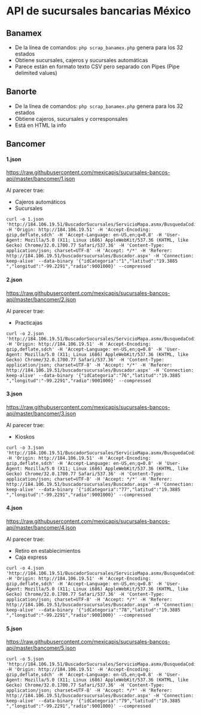API de sucursales bancarias México
===========

## Banamex

 - De la línea de comandos: ```php scrap_banamex.php``` genera para los 32 estados
 - Obtiene sucursales, cajeros y sucursales automáticas
 - Parece están en formato texto CSV pero separado con Pipes (Pipe delimited values)

## Banorte

 - De la línea de comandos: ```php scrap_banamex.php``` genera para los 32 estados
 - Obtiene cajeros, sucursales y corresponsales
 - Está en HTML la info

## Bancomer

#### 1.json

https://raw.githubusercontent.com/mexicapis/sucursales-bancos-api/master/bancomer/1.json

Al parecer trae:

 - Cajeros automáticos
 - Sucursales

```
curl -o 1.json 'http://184.106.19.51/BuscadorSucursales/ServicioMapa.asmx/BusquedaCodigoPostalRadio' -H 'Origin: http://184.106.19.51' -H 'Accept-Encoding: gzip,deflate,sdch' -H 'Accept-Language: en-US,en;q=0.8' -H 'User-Agent: Mozilla/5.0 (X11; Linux i686) AppleWebKit/537.36 (KHTML, like Gecko) Chrome/32.0.1700.77 Safari/537.36' -H 'Content-Type: application/json; charset=UTF-8' -H 'Accept: */*' -H 'Referer: http://184.106.19.51/buscadorsucursales/Buscador.aspx' -H 'Connection: keep-alive' --data-binary '{"idCategoria":"1","latitud":"19.3885                                           ","longitud":"-99.2291","radio":9001000}' --compressed
```

#### 2.json

https://raw.githubusercontent.com/mexicapis/sucursales-bancos-api/master/bancomer/2.json

Al parecer trae:

 - Practicajas

```
curl -o 2.json 'http://184.106.19.51/BuscadorSucursales/ServicioMapa.asmx/BusquedaCodigoPostalRadio' -H 'Origin: http://184.106.19.51' -H 'Accept-Encoding: gzip,deflate,sdch' -H 'Accept-Language: en-US,en;q=0.8' -H 'User-Agent: Mozilla/5.0 (X11; Linux i686) AppleWebKit/537.36 (KHTML, like Gecko) Chrome/32.0.1700.77 Safari/537.36' -H 'Content-Type: application/json; charset=UTF-8' -H 'Accept: */*' -H 'Referer: http://184.106.19.51/buscadorsucursales/Buscador.aspx' -H 'Connection: keep-alive' --data-binary '{"idCategoria":"76","latitud":"19.3885                                           ","longitud":"-99.2291","radio":9001000}' --compressed
```

####  3.json

https://raw.githubusercontent.com/mexicapis/sucursales-bancos-api/master/bancomer/3.json

Al parecer trae:

 - Kioskos

```
curl -o 3.json 'http://184.106.19.51/BuscadorSucursales/ServicioMapa.asmx/BusquedaCodigoPostalRadio' -H 'Origin: http://184.106.19.51' -H 'Accept-Encoding: gzip,deflate,sdch' -H 'Accept-Language: en-US,en;q=0.8' -H 'User-Agent: Mozilla/5.0 (X11; Linux i686) AppleWebKit/537.36 (KHTML, like Gecko) Chrome/32.0.1700.77 Safari/537.36' -H 'Content-Type: application/json; charset=UTF-8' -H 'Accept: */*' -H 'Referer: http://184.106.19.51/buscadorsucursales/Buscador.aspx' -H 'Connection: keep-alive' --data-binary '{"idCategoria":"77","latitud":"19.3885                                           ","longitud":"-99.2291","radio":9001000}' --compressed
```

#### 4.json

https://raw.githubusercontent.com/mexicapis/sucursales-bancos-api/master/bancomer/4.json

Al parecer trae:

 - Retiro en establecimientos
 - Caja express

```
curl -o 4.json 'http://184.106.19.51/BuscadorSucursales/ServicioMapa.asmx/BusquedaCodigoPostalRadio' -H 'Origin: http://184.106.19.51' -H 'Accept-Encoding: gzip,deflate,sdch' -H 'Accept-Language: en-US,en;q=0.8' -H 'User-Agent: Mozilla/5.0 (X11; Linux i686) AppleWebKit/537.36 (KHTML, like Gecko) Chrome/32.0.1700.77 Safari/537.36' -H 'Content-Type: application/json; charset=UTF-8' -H 'Accept: */*' -H 'Referer: http://184.106.19.51/buscadorsucursales/Buscador.aspx' -H 'Connection: keep-alive' --data-binary '{"idCategoria":"78","latitud":"19.3885                                           ","longitud":"-99.2291","radio":9001000}' --compressed
```

#### 5.json

https://raw.githubusercontent.com/mexicapis/sucursales-bancos-api/master/bancomer/5.json

```
curl -o 5.json 'http://184.106.19.51/BuscadorSucursales/ServicioMapa.asmx/BusquedaCodigoPostalRadio' -H 'Origin: http://184.106.19.51' -H 'Accept-Encoding: gzip,deflate,sdch' -H 'Accept-Language: en-US,en;q=0.8' -H 'User-Agent: Mozilla/5.0 (X11; Linux i686) AppleWebKit/537.36 (KHTML, like Gecko) Chrome/32.0.1700.77 Safari/537.36' -H 'Content-Type: application/json; charset=UTF-8' -H 'Accept: */*' -H 'Referer: http://184.106.19.51/buscadorsucursales/Buscador.aspx' -H 'Connection: keep-alive' --data-binary '{"idCategoria":"79","latitud":"19.3885                                           ","longitud":"-99.2291","radio":9001000}' --compressed
```
